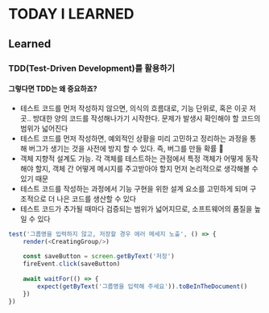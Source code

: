 # TODAY I LEARNED

## Learned

### TDD(Test-Driven Development)를 활용하기

#### 그렇다면 TDD는 왜 중요하죠?

- 테스트 코드를 먼저 작성하지 않으면, 의식의 흐름대로, 기능 단위로, 혹은 이곳 저곳.. 방대한 양의 코드를 작성해나가기 시작한다. 문제가 발생시 확인해야 할 코드의 범위가 넓어진다
- 테스트 코드를 먼저 작성하면, 예외적인 상황을 미리 고민하고 정리하는 과정을 통해 버그가 생기는 것을 사전에 방지 할 수 있다. 즉, 버그를 만들 확률 🔻
- 객체 지향적 설계도 가능. 각 객체를 테스트하는 관점에서 특정 객체가 어떻게 동작해야 할지, 객체 간 어떻게 메시지를 주고받아야 할지 먼저 논리적으로 생각해볼 수 있기 때문
- 테스트 코드를 작성하는 과정에서 기능 구현을 위한 설계 요소를 고민하게 되며 구조적으로 더 나은 코드를 생산할 수 있다
- 테스트 코드가 추가될 때마다 검증되는 범위가 넓어지므로, 소프트웨어의 품질을 높일 수 있다

```javascript
test('그룹명을 입력하지 않고, 저장할 경우 에러 메세지 노출', () => {
    render(<CreatingGroup/>)
    
    const saveButton = screen.getByText('저장')
    fireEvent.click(saveButton)
    
    await waitFor(() => {
        expect(getByText('그룹명을 입력해 주세요')).toBeInTheDocument()
    })
})
```


